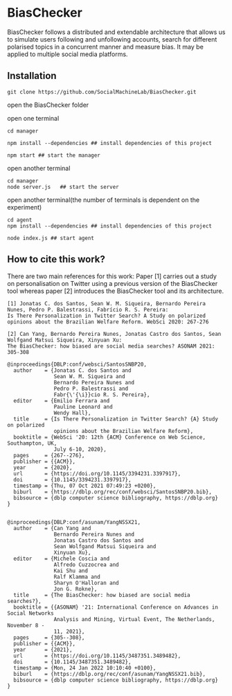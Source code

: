 # BiasChecker
BiasChecker follows a distributed and extendable architecture that allows us to simulate users following and unfollowing accounts, search for different polarised topics in a concurrent manner and measure bias. It may be applied to multiple social media platforms.



## Installation

```console
git clone https://github.com/SocialMachineLab/BiasChecker.git
```

open the BiasChecker folder

open one terminal
```console
cd manager

npm install --dependencies ## install dependencies of this project

npm start ## start the manager
```
open another terminal
```console
cd manager 
node server.js   ## start the server
```
open another terminal(the number of terminals is dependent on the experiment)
```console
cd agent
npm install --dependencies ## install dependencies of this project

node index.js ## start agent
```

## How to cite this work?

There are two main references for this work: Paper [1] carries out a study on personalisation on Twitter using a previous version of the BiasChecker tool whereas paper [2] introduces the BiasChecker tool and its architecture.


```
[1] Jonatas C. dos Santos, Sean W. M. Siqueira, Bernardo Pereira Nunes, Pedro P. Balestrassi, Fabrício R. S. Pereira: 
Is There Personalization in Twitter Search? A Study on polarized opinions about the Brazilian Welfare Reform. WebSci 2020: 267-276

[2] Can Yang, Bernardo Pereira Nunes, Jonatas Castro dos Santos, Sean Wolfgand Matsui Siqueira, Xinyuan Xu: 
The BiasChecker: how biased are social media searches? ASONAM 2021: 305-308

```

```
@inproceedings{DBLP:conf/websci/SantosSNBP20,
  author    = {Jonatas C. dos Santos and
               Sean W. M. Siqueira and
               Bernardo Pereira Nunes and
               Pedro P. Balestrassi and
               Fabr{\'{\i}}cio R. S. Pereira},
  editor    = {Emilio Ferrara and
               Pauline Leonard and
               Wendy Hall},
  title     = {Is There Personalization in Twitter Search? {A} Study on polarized
               opinions about the Brazilian Welfare Reform},
  booktitle = {WebSci '20: 12th {ACM} Conference on Web Science, Southampton, UK,
               July 6-10, 2020},
  pages     = {267--276},
  publisher = {{ACM}},
  year      = {2020},
  url       = {https://doi.org/10.1145/3394231.3397917},
  doi       = {10.1145/3394231.3397917},
  timestamp = {Thu, 07 Oct 2021 07:49:23 +0200},
  biburl    = {https://dblp.org/rec/conf/websci/SantosSNBP20.bib},
  bibsource = {dblp computer science bibliography, https://dblp.org}
}
```

```

@inproceedings{DBLP:conf/asunam/YangNSSX21,
  author    = {Can Yang and
               Bernardo Pereira Nunes and
               Jonatas Castro dos Santos and
               Sean Wolfgand Matsui Siqueira and
               Xinyuan Xu},
  editor    = {Michele Coscia and
               Alfredo Cuzzocrea and
               Kai Shu and
               Ralf Klamma and
               Sharyn O'Halloran and
               Jon G. Rokne},
  title     = {The BiasChecker: how biased are social media searches?},
  booktitle = {{ASONAM} '21: International Conference on Advances in Social Networks
               Analysis and Mining, Virtual Event, The Netherlands, November 8 -
               11, 2021},
  pages     = {305--308},
  publisher = {{ACM}},
  year      = {2021},
  url       = {https://doi.org/10.1145/3487351.3489482},
  doi       = {10.1145/3487351.3489482},
  timestamp = {Mon, 24 Jan 2022 10:10:40 +0100},
  biburl    = {https://dblp.org/rec/conf/asunam/YangNSSX21.bib},
  bibsource = {dblp computer science bibliography, https://dblp.org}
}
```
